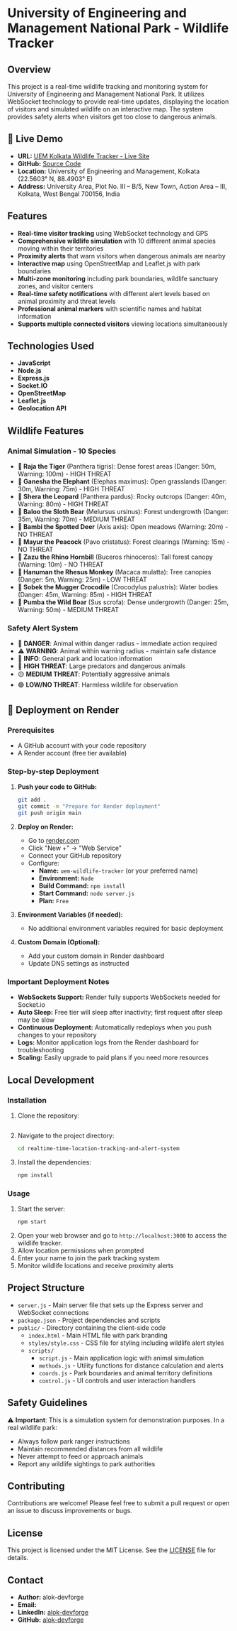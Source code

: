# University of Engineering and Management National Park - Wildlife Tracker

## Overview

This project is a real-time wildlife tracking and monitoring system for University of Engineering and Management National Park. It utilizes WebSocket technology to provide real-time updates, displaying the location of visitors and simulated wildlife on an interactive map. The system provides safety alerts when visitors get too close to dangerous animals.

## 🦎 **Live Demo**
- **URL:** [UEM Kolkata Wildlife Tracker - Live Site](https://uem-kolkata-wildlife-tracker.onrender.com) 
- **GitHub:** [Source Code](https://github.com/alok-devforge/realtime-time-location-tracking-and-alert-system)
- **Location:** University of Engineering and Management, Kolkata (22.5603° N, 88.4903° E)
- **Address:** University Area, Plot No. III – B/5, New Town, Action Area – III, Kolkata, West Bengal 700156, India

## Features

- **Real-time visitor tracking** using WebSocket technology and GPS
- **Comprehensive wildlife simulation** with 10 different animal species moving within their territories
- **Proximity alerts** that warn visitors when dangerous animals are nearby
- **Interactive map** using OpenStreetMap and Leaflet.js with park boundaries
- **Multi-zone monitoring** including park boundaries, wildlife sanctuary zones, and visitor centers
- **Real-time safety notifications** with different alert levels based on animal proximity and threat levels
- **Professional animal markers** with scientific names and habitat information
- **Supports multiple connected visitors** viewing locations simultaneously

## Technologies Used

- **JavaScript**
- **Node.js**
- **Express.js**
- **Socket.IO**
- **OpenStreetMap**
- **Leaflet.js**
- **Geolocation API**

## Wildlife Features

### Animal Simulation - 10 Species
- **🐅 Raja the Tiger** (Panthera tigris): Dense forest areas (Danger: 50m, Warning: 100m) - HIGH THREAT
- **🐘 Ganesha the Elephant** (Elephas maximus): Open grasslands (Danger: 30m, Warning: 75m) - HIGH THREAT  
- **🐆 Shera the Leopard** (Panthera pardus): Rocky outcrops (Danger: 40m, Warning: 80m) - HIGH THREAT
- **🐻 Baloo the Sloth Bear** (Melursus ursinus): Forest undergrowth (Danger: 35m, Warning: 70m) - MEDIUM THREAT
- **🦌 Bambi the Spotted Deer** (Axis axis): Open meadows (Warning: 20m) - NO THREAT
- **🦚 Mayur the Peacock** (Pavo cristatus): Forest clearings (Warning: 15m) - NO THREAT
- **🦜 Zazu the Rhino Hornbill** (Buceros rhinoceros): Tall forest canopy (Warning: 10m) - NO THREAT
- **🐒 Hanuman the Rhesus Monkey** (Macaca mulatta): Tree canopies (Danger: 5m, Warning: 25m) - LOW THREAT
- **🐊 Sobek the Mugger Crocodile** (Crocodylus palustris): Water bodies (Danger: 45m, Warning: 85m) - HIGH THREAT
- **🐗 Pumba the Wild Boar** (Sus scrofa): Dense undergrowth (Danger: 25m, Warning: 50m) - MEDIUM THREAT

### Safety Alert System
- 🚨 **DANGER**: Animal within danger radius - immediate action required
- ⚠️ **WARNING**: Animal within warning radius - maintain safe distance
- 📍 **INFO**: General park and location information
- 🔴 **HIGH THREAT**: Large predators and dangerous animals
- 🟡 **MEDIUM THREAT**: Potentially aggressive animals
- 🟢 **LOW/NO THREAT**: Harmless wildlife for observation

## 🚀 **Deployment on Render**

### Prerequisites
- A GitHub account with your code repository
- A Render account (free tier available)

### Step-by-step Deployment

1. **Push your code to GitHub:**
   ```bash
   git add .
   git commit -m "Prepare for Render deployment"
   git push origin main
   ```

2. **Deploy on Render:**
   - Go to [render.com](https://render.com)
   - Click "New +" → "Web Service"
   - Connect your GitHub repository
   - Configure:
     - **Name:** `uem-wildlife-tracker` (or your preferred name)
     - **Environment:** `Node`
     - **Build Command:** `npm install`
     - **Start Command:** `node server.js`
     - **Plan:** `Free`

3. **Environment Variables (if needed):**
   - No additional environment variables required for basic deployment

4. **Custom Domain (Optional):**
   - Add your custom domain in Render dashboard
   - Update DNS settings as instructed

### Important Deployment Notes
- **WebSockets Support:** Render fully supports WebSockets needed for Socket.io
- **Auto Sleep:** Free tier will sleep after inactivity; first request after sleep may be slow
- **Continuous Deployment:** Automatically redeploys when you push changes to your repository
- **Logs:** Monitor application logs from the Render dashboard for troubleshooting
- **Scaling:** Easily upgrade to paid plans if you need more resources

## Local Development

### Installation

1. Clone the repository:
    ```bash
   
    ```
2. Navigate to the project directory:
    ```bash
    cd realtime-time-location-tracking-and-alert-system
    ```
3. Install the dependencies:
    ```bash
    npm install
    ```

### Usage

1. Start the server:
    ```bash
    npm start
    ```
2. Open your web browser and go to `http://localhost:3000` to access the wildlife tracker.
3. Allow location permissions when prompted
4. Enter your name to join the park tracking system
5. Monitor wildlife locations and receive proximity alerts

## Project Structure

- `server.js` - Main server file that sets up the Express server and WebSocket connections
- `package.json` - Project dependencies and scripts
- `public/` - Directory containing the client-side code
  - `index.html` - Main HTML file with park branding
  - `styles/style.css` - CSS file for styling including wildlife alert styles
  - `scripts/`
    - `script.js` - Main application logic with animal simulation
    - `methods.js` - Utility functions for distance calculation and alerts
    - `coords.js` - Park boundaries and animal territory definitions
    - `control.js` - UI controls and user interaction handlers

## Safety Guidelines

⚠️ **Important**: This is a simulation system for demonstration purposes. In a real wildlife park:
- Always follow park ranger instructions
- Maintain recommended distances from all wildlife
- Never attempt to feed or approach animals
- Report any wildlife sightings to park authorities

## Contributing

Contributions are welcome! Please feel free to submit a pull request or open an issue to discuss improvements or bugs.

## License

This project is licensed under the MIT License. See the [LICENSE](LICENSE) file for details.

## Contact

- **Author:** alok-devforge
- **Email:** 
- **LinkedIn:** [alok-devforge](http://linkedin.com/in/alok-devforge)
- **GitHub:** [alok-devforge](http://github.com/alok-devforge)

